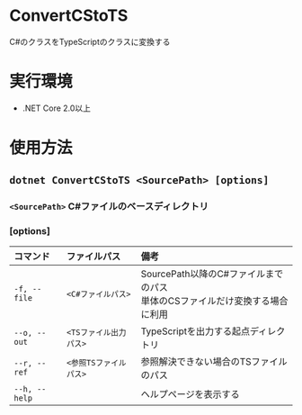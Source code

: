 # ConvertCStoTS
C#のクラスをTypeScriptのクラスに変換する

# 実行環境
* .NET Core 2.0以上

# 使用方法
## ```dotnet ConvertCStoTS <SourcePath> [options]```  

### ```<SourcePath>``` C#ファイルのベースディレクトリ

### [options]
|コマンド          | ファイルパス      |備考|
|:----------------|:-----------------|:-------------|  
|```-f, --file``` | ```<C#ファイルパス>```    |SourcePath以降のC#ファイルまでのパス<br>単体のCSファイルだけ変換する場合に利用|
|```--o, --out``` | ```<TSファイル出力パス>```|TypeScriptを出力する起点ディレクトリ|
|```--r, --ref``` |```<参照TSファイルパス>``` |参照解決できない場合のTSファイルのパス|
|```--h, --help```|                         | ヘルプページを表示する|
